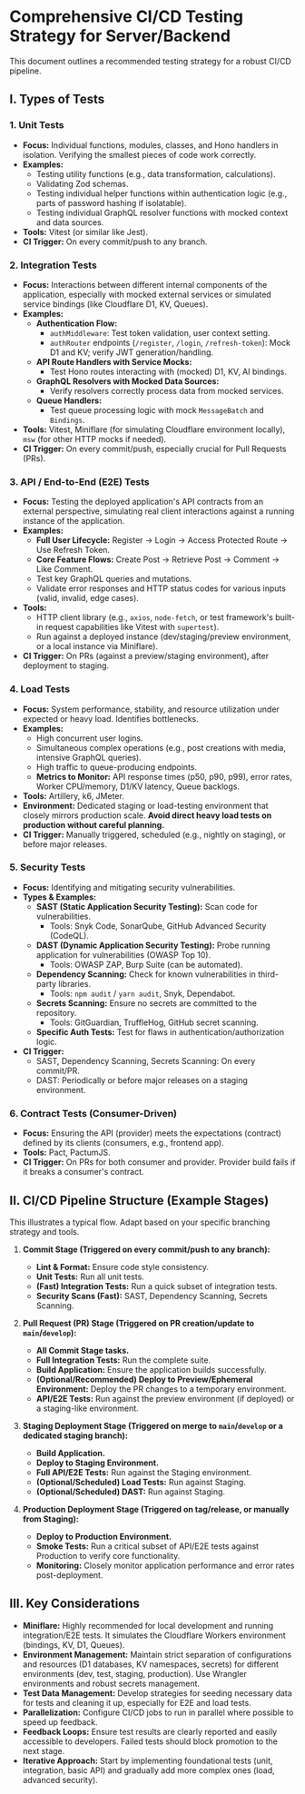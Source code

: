 # Comprehensive CI/CD Testing Strategy for Server/Backend

This document outlines a recommended testing strategy for a robust CI/CD pipeline.

## I. Types of Tests

### 1. Unit Tests

*   **Focus:** Individual functions, modules, classes, and Hono handlers in isolation. Verifying the smallest pieces of code work correctly.
*   **Examples:**
    *   Testing utility functions (e.g., data transformation, calculations).
    *   Validating Zod schemas.
    *   Testing individual helper functions within authentication logic (e.g., parts of password hashing if isolatable).
    *   Testing individual GraphQL resolver functions with mocked context and data sources.
*   **Tools:** Vitest (or similar like Jest).
*   **CI Trigger:** On every commit/push to any branch.

### 2. Integration Tests

*   **Focus:** Interactions between different internal components of the application, especially with mocked external services or simulated service bindings (like Cloudflare D1, KV, Queues).
*   **Examples:**
    *   **Authentication Flow:**
        *   `authMiddleware`: Test token validation, user context setting.
        *   `authRouter` endpoints (`/register`, `/login`, `/refresh-token`): Mock D1 and KV; verify JWT generation/handling.
    *   **API Route Handlers with Service Mocks:**
        *   Test Hono routes interacting with (mocked) D1, KV, AI bindings.
    *   **GraphQL Resolvers with Mocked Data Sources:**
        *   Verify resolvers correctly process data from mocked services.
    *   **Queue Handlers:**
        *   Test queue processing logic with mock `MessageBatch` and `Bindings`.
*   **Tools:** Vitest, Miniflare (for simulating Cloudflare environment locally), `msw` (for other HTTP mocks if needed).
*   **CI Trigger:** On every commit/push, especially crucial for Pull Requests (PRs).

### 3. API / End-to-End (E2E) Tests

*   **Focus:** Testing the deployed application\'s API contracts from an external perspective, simulating real client interactions against a running instance of the application.
*   **Examples:**
    *   **Full User Lifecycle:** Register -> Login -> Access Protected Route -> Use Refresh Token.
    *   **Core Feature Flows:** Create Post -> Retrieve Post -> Comment -> Like Comment.
    *   Test key GraphQL queries and mutations.
    *   Validate error responses and HTTP status codes for various inputs (valid, invalid, edge cases).
*   **Tools:**
    *   HTTP client library (e.g., `axios`, `node-fetch`, or test framework's built-in request capabilities like Vitest with `supertest`).
    *   Run against a deployed instance (dev/staging/preview environment, or a local instance via Miniflare).
*   **CI Trigger:** On PRs (against a preview/staging environment), after deployment to staging.

### 4. Load Tests

*   **Focus:** System performance, stability, and resource utilization under expected or heavy load. Identifies bottlenecks.
*   **Examples:**
    *   High concurrent user logins.
    *   Simultaneous complex operations (e.g., post creations with media, intensive GraphQL queries).
    *   High traffic to queue-producing endpoints.
    *   **Metrics to Monitor:** API response times (p50, p90, p99), error rates, Worker CPU/memory, D1/KV latency, Queue backlogs.
*   **Tools:** Artillery, k6, JMeter.
*   **Environment:** Dedicated staging or load-testing environment that closely mirrors production scale. **Avoid direct heavy load tests on production without careful planning.**
*   **CI Trigger:** Manually triggered, scheduled (e.g., nightly on staging), or before major releases.

### 5. Security Tests

*   **Focus:** Identifying and mitigating security vulnerabilities.
*   **Types & Examples:**
    *   **SAST (Static Application Security Testing):** Scan code for vulnerabilities.
        *   Tools: Snyk Code, SonarQube, GitHub Advanced Security (CodeQL).
    *   **DAST (Dynamic Application Security Testing):** Probe running application for vulnerabilities (OWASP Top 10).
        *   Tools: OWASP ZAP, Burp Suite (can be automated).
    *   **Dependency Scanning:** Check for known vulnerabilities in third-party libraries.
        *   Tools: `npm audit` / `yarn audit`, Snyk, Dependabot.
    *   **Secrets Scanning:** Ensure no secrets are committed to the repository.
        *   Tools: GitGuardian, TruffleHog, GitHub secret scanning.
    *   **Specific Auth Tests:** Test for flaws in authentication/authorization logic.
*   **CI Trigger:**
    *   SAST, Dependency Scanning, Secrets Scanning: On every commit/PR.
    *   DAST: Periodically or before major releases on a staging environment.

### 6. Contract Tests (Consumer-Driven)

*   **Focus:** Ensuring the API (provider) meets the expectations (contract) defined by its clients (consumers, e.g., frontend app).
*   **Tools:** Pact, PactumJS.
*   **CI Trigger:** On PRs for both consumer and provider. Provider build fails if it breaks a consumer\'s contract.

## II. CI/CD Pipeline Structure (Example Stages)

This illustrates a typical flow. Adapt based on your specific branching strategy and tools.

1.  **Commit Stage (Triggered on every commit/push to any branch):**
    *   **Lint & Format:** Ensure code style consistency.
    *   **Unit Tests:** Run all unit tests.
    *   **(Fast) Integration Tests:** Run a quick subset of integration tests.
    *   **Security Scans (Fast):** SAST, Dependency Scanning, Secrets Scanning.

2.  **Pull Request (PR) Stage (Triggered on PR creation/update to `main`/`develop`):**
    *   **All Commit Stage tasks.**
    *   **Full Integration Tests:** Run the complete suite.
    *   **Build Application:** Ensure the application builds successfully.
    *   **(Optional/Recommended) Deploy to Preview/Ephemeral Environment:** Deploy the PR changes to a temporary environment.
    *   **API/E2E Tests:** Run against the preview environment (if deployed) or a staging-like environment.

3.  **Staging Deployment Stage (Triggered on merge to `main`/`develop` or a dedicated staging branch):**
    *   **Build Application.**
    *   **Deploy to Staging Environment.**
    *   **Full API/E2E Tests:** Run against the Staging environment.
    *   **(Optional/Scheduled) Load Tests:** Run against Staging.
    *   **(Optional/Scheduled) DAST:** Run against Staging.

4.  **Production Deployment Stage (Triggered on tag/release, or manually from Staging):**
    *   **Deploy to Production Environment.**
    *   **Smoke Tests:** Run a critical subset of API/E2E tests against Production to verify core functionality.
    *   **Monitoring:** Closely monitor application performance and error rates post-deployment.

## III. Key Considerations

*   **Miniflare:** Highly recommended for local development and running integration/E2E tests. It simulates the Cloudflare Workers environment (bindings, KV, D1, Queues).
*   **Environment Management:** Maintain strict separation of configurations and resources (D1 databases, KV namespaces, secrets) for different environments (dev, test, staging, production). Use Wrangler environments and robust secrets management.
*   **Test Data Management:** Develop strategies for seeding necessary data for tests and cleaning it up, especially for E2E and load tests.
*   **Parallelization:** Configure CI/CD jobs to run in parallel where possible to speed up feedback.
*   **Feedback Loops:** Ensure test results are clearly reported and easily accessible to developers. Failed tests should block promotion to the next stage.
*   **Iterative Approach:** Start by implementing foundational tests (unit, integration, basic API) and gradually add more complex ones (load, advanced security).
